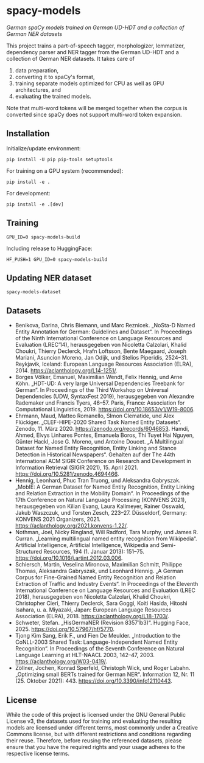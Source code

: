# spacy-models

_German spaCy models trained on German UD-HDT and a collection of German NER datasets_

This project trains a part-of-speech tagger, morphologizer,
lemmatizer, dependency parser and NER tagger from the German UD-HDT
and a collection of German NER datasets. It takes care of

1. data preparation,
1. converting it to spaCy's format,
1. training separate models optimized for CPU as well as GPU architectures, and
1. evaluating the trained models.

Note that multi-word tokens will be merged together when the corpus is
converted since spaCy does not support multi-word token expansion.

## Installation

Initialize/update environment:

``` shell
pip install -U pip pip-tools setuptools
```

For training on a GPU system (recommended):

```shell
pip install -e .
```

For development:

```shell
pip install -e .[dev]
```

## Training

``` shell
GPU_ID=0 spacy-models-build
```

Including release to HuggingFace:

``` shell
HF_PUSH=1 GPU_ID=0 spacy-models-build
```

## Updating NER dataset

``` shell
spacy-models-dataset
```

## Datasets


* Benikova, Darina, Chris Biemann, und Marc Reznicek. „NoSta-D Named Entity Annotation for German: Guidelines and Dataset“. In Proceedings of the Ninth International Conference on Language Resources and Evaluation (LREC’14), herausgegeben von Nicoletta Calzolari, Khalid Choukri, Thierry Declerck, Hrafn Loftsson, Bente Maegaard, Joseph Mariani, Asuncion Moreno, Jan Odijk, und Stelios Piperidis, 2524–31. Reykjavik, Iceland: European Language Resources Association (ELRA), 2014. https://aclanthology.org/L14-1251/.
* Borges Völker, Emanuel, Maximilian Wendt, Felix Hennig, und Arne Köhn. „HDT-UD: A very large Universal Dependencies Treebank for German“. In Proceedings of the Third Workshop on Universal Dependencies (UDW, SyntaxFest 2019), herausgegeben von Alexandre Rademaker und Francis Tyers, 46–57. Paris, France: Association for Computational Linguistics, 2019. https://doi.org/10.18653/v1/W19-8006.
* Ehrmann, Maud, Matteo Romanello, SImon Clematide, und Alex Flückiger. „CLEF-HIPE-2020 Shared Task Named Entity Datasets“. Zenodo, 11. März 2020. https://zenodo.org/records/6046853.
Hamdi, Ahmed, Elvys Linhares Pontes, Emanuela Boros, Thi Tuyet Hai Nguyen, Günter Hackl, Jose G. Moreno, und Antoine Doucet. „A Multilingual Dataset for Named Entity Recognition, Entity Linking and Stance Detection in Historical Newspapers“. Gehalten auf der The 44th International ACM SIGIR Conference on Research and Development in Information Retrieval (SIGIR 2021), 15. April 2021. https://doi.org/10.5281/zenodo.4694466.
* Hennig, Leonhard, Phuc Tran Truong, und Aleksandra Gabryszak. „MobIE: A German Dataset for Named Entity Recognition, Entity Linking and Relation Extraction in the Mobility Domain“. In Proceedings of the 17th Conference on Natural Language Processing (KONVENS 2021), herausgegeben von Kilian Evang, Laura Kallmeyer, Rainer Osswald, Jakub Waszczuk, und Torsten Zesch, 223–27. Düsseldorf, Germany: KONVENS 2021 Organizers, 2021. https://aclanthology.org/2021.konvens-1.22/.
* Nothman, Joel, Nicky Ringland, Will Radford, Tara Murphy, und James R. Curran. „Learning multilingual named entity recognition from Wikipedia“. Artificial Intelligence, Artificial Intelligence, Wikipedia and Semi-Structured Resources, 194 (1. Januar 2013): 151–75. https://doi.org/10.1016/j.artint.2012.03.006.
* Schiersch, Martin, Veselina Mironova, Maximilian Schmitt, Philippe Thomas, Aleksandra Gabryszak, und Leonhard Hennig. „A German Corpus for Fine-Grained Named Entity Recognition and Relation Extraction of Traffic and Industry Events“. In Proceedings of the Eleventh International Conference on Language Resources and Evaluation (LREC 2018), herausgegeben von Nicoletta Calzolari, Khalid Choukri, Christopher Cieri, Thierry Declerck, Sara Goggi, Koiti Hasida, Hitoshi Isahara, u. a. Miyazaki, Japan: European Language Resources Association (ELRA), 2018. https://aclanthology.org/L18-1703/.
* Schweter, Stefan. „HisGermaNER (Revision 83571b3)“. Hugging Face, 2025. https://doi.org/10.57967/hf/5770.
* Tjong Kim Sang, Erik F., und Fien De Meulder. „Introduction to the CoNLL-2003 Shared Task: Language-Independent Named Entity Recognition“. In Proceedings of the Seventh Conference on Natural Language Learning at HLT-NAACL 2003, 142–47, 2003. https://aclanthology.org/W03-0419/.
* Zöllner, Jochen, Konrad Sperfeld, Christoph Wick, und Roger Labahn. „Optimizing small BERTs trained for German NER“. Information 12, Nr. 11 (25. Oktober 2021): 443. https://doi.org/10.3390/info12110443.


## License

While the code of this project is licensed under the GNU General
Public License v3, the datasets used for training and evaluating the
resulting models are licensed under different terms, most commonly
under a Creative Commons license, but with different restrictions and
conditions regarding their reuse. Therefore, before reusing the
referenced datasets, please ensure that you have the required rights
and your usage adheres to the respective license terms.
